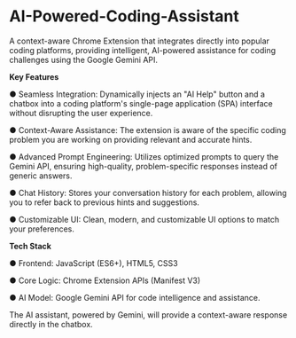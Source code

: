 # AI-Powered-Coding-Assistant
A context-aware Chrome Extension that integrates directly into popular coding platforms,
providing intelligent, AI-powered assistance for coding challenges using the Google Gemini API.

**Key Features**

● Seamless Integration: Dynamically injects an "AI Help" button and a chatbox into a
coding platform's single-page application (SPA) interface without disrupting the user
experience.

● Context-Aware Assistance: The extension is aware of the specific coding problem you
 are working on providing relevant and accurate hints.

● Advanced Prompt Engineering: Utilizes optimized prompts to query the Gemini API,
 ensuring high-quality, problem-specific responses instead of generic answers.

● Chat History: Stores your conversation history for each problem, allowing you to refer
 back to previous hints and suggestions.

● Customizable UI: Clean, modern, and customizable UI options to match your
preferences.

**Tech Stack**

● Frontend: JavaScript (ES6+), HTML5, CSS3

● Core Logic: Chrome Extension APIs (Manifest V3)

● AI Model: Google Gemini API for code intelligence and assistance.

The AI assistant, powered by Gemini, will provide a context-aware response directly in the
chatbox.
